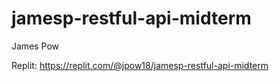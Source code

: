 # jamesp-restful-api-midterm

James Pow

Replit: https://replit.com/@jpow18/jamesp-restful-api-midterm
